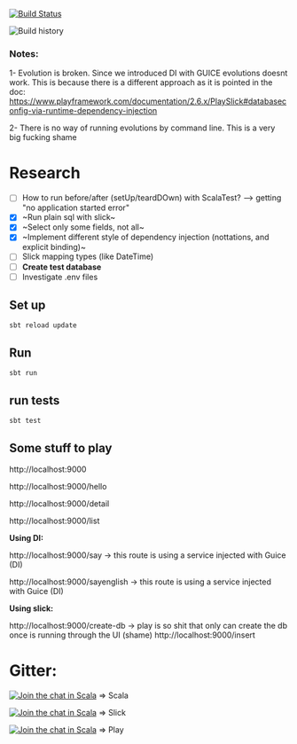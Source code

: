 [![Build Status](https://travis-ci.org/tatitati/play_slick_project.svg?branch=master)](https://travis-ci.org/tatitati/play_slick_project)



![Build history](https://buildstats.info/travisci/chart/tatitati/play_slick_project?branch=master)

### Notes:
1- Evolution is broken. Since we introduced DI with GUICE evolutions doesnt work. This is because there is a different approach as it is pointed in the doc:
https://www.playframework.com/documentation/2.6.x/PlaySlick#databaseconfig-via-runtime-dependency-injection

2- There is no way of running evolutions by command line. This is a very big fucking shame

# Research

- [ ] How to run before/after (setUp/teardDOwn) with ScalaTest? --> getting "no application started error"
- [x] ~Run plain sql with slick~
- [x] ~Select only some fields, not all~
- [x] ~Implement different style of dependency injection (nottations, and explicit binding)~
- [ ] Slick mapping types (like DateTime)
- [ ] **Create test database**
- [ ] Investigate .env files

## Set up

```
sbt reload update
```

## Run

```
sbt run
```

## run tests

```
sbt test
```


## Some stuff to play

http://localhost:9000

http://localhost:9000/hello

http://localhost:9000/detail

http://localhost:9000/list


**Using DI:**

http://localhost:9000/say  -> this route is using a service injected with Guice (DI)

http://localhost:9000/sayenglish  -> this route is using a service injected with Guice (DI)


**Using slick:**

http://localhost:9000/create-db   -> play is so shit that only can create the db once is running through the UI (shame)
http://localhost:9000/insert


# Gitter:
[![Join the chat in Scala](https://badges.gitter.im/Join%20Chat.svg)](https://gitter.im/explore/tags/curated:scala,scala) => Scala

[![Join the chat in Scala](https://badges.gitter.im/Join%20Chat.svg)](https://gitter.im/slick/slick) => Slick


[![Join the chat in Scala](https://badges.gitter.im/Join%20Chat.svg)](https://gitter.im/playframework/playframework)
=> Play


